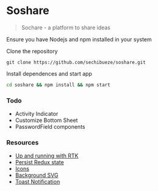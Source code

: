 # Soshare

> Sochare - a platform to share ideas

Ensure you have Nodejs and npm installed in your system

Clone the repository

```
git clone https://github.com/sechibueze/soshare.git
```

Install dependences and start app

```bash
cd soshare && npm install && npm start
```

### Todo

- Activity Indicator
- Customize Bottom Sheet
- PasswordField components

### Resources

- [Up and running with RTK](https://www.notjust.dev/blog/2022-12-24-react-native-redux-toolkit)
- [Persist Redux state](https://blog.logrocket.com/persist-state-redux-persist-redux-toolkit-react/)
- [Icons](https://icons.expo.fyi/)
- [Background SVG](https://www.svgbackgrounds.com/)
- [Toast Notification](https://github.com/magicismight/react-native-root-toast)
